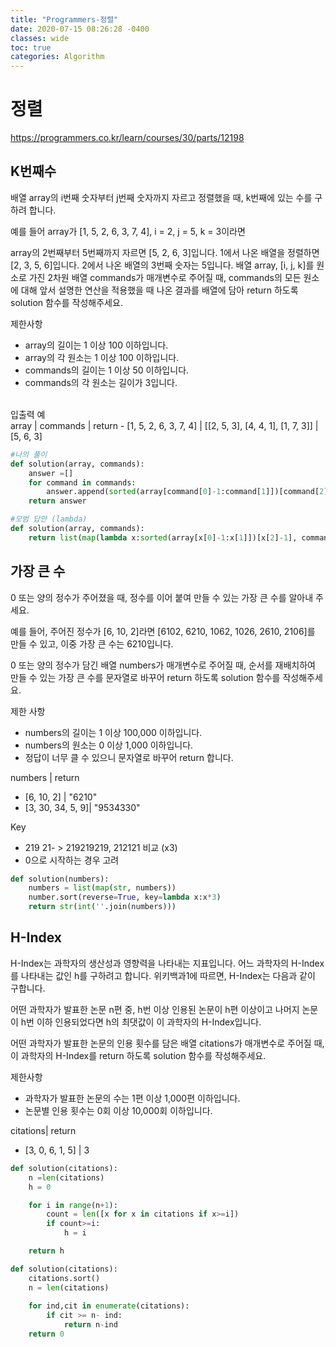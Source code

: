 ```yaml
---
title: "Programmers-정렬"
date: 2020-07-15 08:26:28 -0400
classes: wide
toc: true
categories: Algorithm
---
```


# 정렬

https://programmers.co.kr/learn/courses/30/parts/12198

## K번째수

배열 array의 i번째 숫자부터 j번째 숫자까지 자르고 정렬했을 때, k번째에 있는 수를 구하려 합니다.

예를 들어 array가 [1, 5, 2, 6, 3, 7, 4], i = 2, j = 5, k = 3이라면

array의 2번째부터 5번째까지 자르면 [5, 2, 6, 3]입니다.
1에서 나온 배열을 정렬하면 [2, 3, 5, 6]입니다.
2에서 나온 배열의 3번째 숫자는 5입니다.
배열 array, [i, j, k]를 원소로 가진 2차원 배열 commands가 매개변수로 주어질 때, commands의 모든 원소에 대해 앞서 설명한 연산을 적용했을 때 나온 결과를 배열에 담아 return 하도록 solution 함수를 작성해주세요.

제한사항
- array의 길이는 1 이상 100 이하입니다.
- array의 각 원소는 1 이상 100 이하입니다.
- commands의 길이는 1 이상 50 이하입니다.
- commands의 각 원소는 길이가 3입니다.


<br>
입출력 예<br>
array |	commands  |	return
- [1, 5, 2, 6, 3, 7, 4] |  	[[2, 5, 3], [4, 4, 1], [1, 7, 3]]	|  [5, 6, 3]


```python
#나의 풀이
def solution(array, commands):
    answer =[]
    for command in commands:
        answer.append(sorted(array[command[0]-1:command[1]])[command[2]-1])
    return answer
```


```python
#모범 답안 (lambda)
def solution(array, commands):
    return list(map(lambda x:sorted(array[x[0]-1:x[1]])[x[2]-1], commands))

```

## 가장 큰 수

0 또는 양의 정수가 주어졌을 때, 정수를 이어 붙여 만들 수 있는 가장 큰 수를 알아내 주세요.

예를 들어, 주어진 정수가 [6, 10, 2]라면 [6102, 6210, 1062, 1026, 2610, 2106]를 만들 수 있고, 이중 가장 큰 수는 6210입니다.

0 또는 양의 정수가 담긴 배열 numbers가 매개변수로 주어질 때, 순서를 재배치하여 만들 수 있는 가장 큰 수를 문자열로 바꾸어 return 하도록 solution 함수를 작성해주세요.

제한 사항
- numbers의 길이는 1 이상 100,000 이하입니다.
- numbers의 원소는 0 이상 1,000 이하입니다.
- 정답이 너무 클 수 있으니 문자열로 바꾸어 return 합니다.

numbers | 	return
- [6, 10, 2] |	"6210"
- [3, 30, 34, 5, 9]|	"9534330"

Key
- 219 21- > 219219219, 212121 비교 (x3)
- 0으로 시작하는 경우 고려


```python
def solution(numbers):
    numbers = list(map(str, numbers))
    number.sort(reverse=True, key=lambda x:x*3)
    return str(int(''.join(numbers)))
```

## H-Index

H-Index는 과학자의 생산성과 영향력을 나타내는 지표입니다. 어느 과학자의 H-Index를 나타내는 값인 h를 구하려고 합니다. 위키백과1에 따르면, H-Index는 다음과 같이 구합니다.

어떤 과학자가 발표한 논문 n편 중, h번 이상 인용된 논문이 h편 이상이고 나머지 논문이 h번 이하 인용되었다면 h의 최댓값이 이 과학자의 H-Index입니다.

어떤 과학자가 발표한 논문의 인용 횟수를 담은 배열 citations가 매개변수로 주어질 때, 이 과학자의 H-Index를 return 하도록 solution 함수를 작성해주세요.

제한사항
- 과학자가 발표한 논문의 수는 1편 이상 1,000편 이하입니다.
- 논문별 인용 횟수는 0회 이상 10,000회 이하입니다.

citations| return
- [3, 0, 6, 1, 5] | 	3


```python
def solution(citations):
    n =len(citations)
    h = 0

    for i in range(n+1):
        count = len([x for x in citations if x>=i])
        if count>=i:
            h = i

    return h
```


```python
def solution(citations):
    citations.sort()
    n = len(citations)
    
    for ind,cit in enumerate(citations):
        if cit >= n- ind:
            return n-ind
    return 0
```
